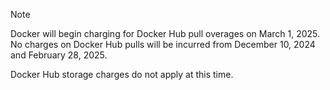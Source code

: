 ---
---

> [!NOTE]
>
> Docker will begin charging for Docker Hub pull overages on March 1, 2025. No charges on Docker Hub pulls will be incurred
> from December 10, 2024 and February 28, 2025.
>
> Docker Hub storage charges do not apply at this time.